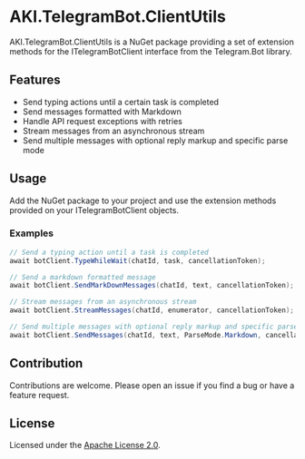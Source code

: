 # AKI.TelegramBot.ClientUtils

AKI.TelegramBot.ClientUtils is a NuGet package providing a set of extension methods for the ITelegramBotClient interface from the Telegram.Bot library.

## Features

- Send typing actions until a certain task is completed
- Send messages formatted with Markdown
- Handle API request exceptions with retries
- Stream messages from an asynchronous stream
- Send multiple messages with optional reply markup and specific parse mode

## Usage

Add the NuGet package to your project and use the extension methods provided on your ITelegramBotClient objects.

### Examples

```csharp
// Send a typing action until a task is completed
await botClient.TypeWhileWait(chatId, task, cancellationToken);

// Send a markdown formatted message
await botClient.SendMarkDownMessages(chatId, text, cancellationToken);

// Stream messages from an asynchronous stream
await botClient.StreamMessages(chatId, enumerator, cancellationToken);

// Send multiple messages with optional reply markup and specific parse mode
await botClient.SendMessages(chatId, text, ParseMode.Markdown, cancellationToken);
```

## Contribution

Contributions are welcome. Please open an issue if you find a bug or have a feature request.

## License

Licensed under the [Apache License 2.0](http://www.apache.org/licenses/LICENSE-2.0).
